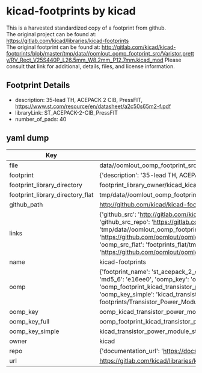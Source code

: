 # kicad-footprints by kicad  
This is a harvested standardized copy of a footprint from github.  
The original project can be found at:  
https://gitlab.com/kicad/libraries/kicad-footprints  
The original footprint can be found at:
http://gitlab.com/kicad/kicad-footprints/blob/master/tmp/data//oomlout_oomp_footprint_src/Varistor.pretty/RV_Rect_V25S440P_L26.5mm_W8.2mm_P12.7mm.kicad_mod
Please consult that link for additional, details, files, and license information.  
## Footprint Details
* description: 35-lead TH, ACEPACK 2 CIB, PressFIT, https://www.st.com/resource/en/datasheet/a2c50s65m2-f.pdf  
* libraryLink: ST_ACEPACK-2-CIB_PressFIT  
* number_of_pads: 40  
## yaml dump  
| Key | Value |  
| --- | --- |  
| file | data//oomlout_oomp_footprint_src/kicad-footprints/Transistor_Power_Module.pretty/ST_ACEPACK-2-CIB_PressFIT.kicad_mod |  
| footprint | {'description': '35-lead TH, ACEPACK 2 CIB, PressFIT, https://www.st.com/resource/en/datasheet/a2c50s65m2-f.pdf', 'libraryLink': 'ST_ACEPACK-2-CIB_PressFIT', 'number_of_pads': 40} |  
| footprint_library_directory | footprint_library_owner/kicad_kicad-footprints/ |  
| footprint_library_directory_flat | tmp/data//oomlout_oomp_footprint_src/footprints_flat/kicad_transistor_power_module_st_acepack_2_cib_pressfit/working |  
| github_path | http://github.com/kicad/kicad-footprints/blob/master/tmp/data//oomlout_oomp_footprint_src/Transistor_Power_Module.pretty/ST_ACEPACK-2-CIB_PressFIT.kicad_mod |  
| links | {'github_src': 'http://gitlab.com/kicad/kicad-footprints/blob/master/tmp/data//oomlout_oomp_footprint_src/Varistor.pretty/RV_Rect_V25S440P_L26.5mm_W8.2mm_P12.7mm.kicad_mod', 'github_src_repo': 'https://gitlab.com/kicad/libraries/kicad-footprints', 'oomp_bot': 'tmp/data//oomlout_oomp_footprint_src/footprints/kicad_transistor_power_module_st_acepack_2_cib_pressfit/working', 'oomp_bot_github': 'https://github.com/oomlout/oomlout_oomp_footprint_bot/tree/main/tmp/data//oomlout_oomp_footprint_src/footprints/kicad_transistor_power_module_st_acepack_2_cib_pressfit/working', 'oomp_src_flat': 'footprints_flat/tmp/data//oomlout_oomp_footprint_src/footprints_flat/kicad_transistor_power_module_st_acepack_2_cib_pressfit/working', 'oomp_src_flat_github': 'https://github.com/oomlout/oomlout_oomp_footprint_src/tree/main/tmp/data//oomlout_oomp_footprint_src/footprints_flat/kicad_transistor_power_module_st_acepack_2_cib_pressfit/working'} |  
| name | kicad-footprints |  
| oomp | {'footprint_name': 'st_acepack_2_cib_pressfit', 'library_name': 'transistor_power_module', 'md5': 'e16ee056c6fd1327ef23afb6068581cb', 'md5_10': 'e16ee056c6', 'md5_5': 'e16ee', 'md5_6': 'e16ee0', 'oomp_key': 'oomp_kicad_transistor_power_module_st_acepack_2_cib_pressfit', 'oomp_key_extra': 'oomp_footprint_kicad_transistor_power_module_st_acepack_2_cib_pressfit', 'oomp_key_full': 'oomp_footprint_kicad_transistor_power_module_st_acepack_2_cib_pressfit_e16ee0', 'oomp_key_simple': 'kicad_transistor_power_module_st_acepack_2_cib_pressfit', 'original_filename': 'data//oomlout_oomp_footprint_src/kicad-footprints/Transistor_Power_Module.pretty/ST_ACEPACK-2-CIB_PressFIT.kicad_mod', 'owner_name': 'kicad'} |  
| oomp_key | oomp_kicad_transistor_power_module_st_acepack_2_cib_pressfit |  
| oomp_key_full | oomp_footprint_kicad_transistor_power_module_st_acepack_2_cib_pressfit |  
| oomp_key_simple | kicad_transistor_power_module_st_acepack_2_cib_pressfit |  
| owner | kicad |  
| repo | {'documentation_url': 'https://docs.github.com/rest/repos/repos#get-a-repository', 'message': 'Not Found'} |  
| url | https://gitlab.com/kicad/libraries/kicad-footprints |  

